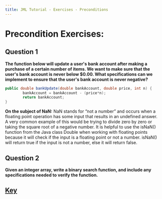 ```yaml
---
title: JML Tutorial - Exercises - Preconditions
---
```

# Precondition Exercises:
## **Question 1**
**The function below will update a user's bank account after making a purchase of a certain number of items. We want to make sure that the user's bank account is never below $0.00. What specifications can we implement to ensure that the user's bank account is never negative?**
```Java
public double bankUpdate(double bankAccount, double price, int n) {
		bankAccount = bankAccount - (price*n);
		return bankAccount;
}
```
**On the subject of NaN:** 
NaN stands for “not a number” and occurs when a floating point operation has some input that results in an undefined answer. A very common example of this would be trying to divide zero by zero or taking the square root of a negative number. It is helpful to use the isNaN() function from the Java class Double when working with floating points because it will check if the input is a floating point or not a number. isNaN() will return true if the input is not a number, else it will return false. 

## **Question 2**
**Given an integer array, write a binary search function, and include any specifications needed to verify the function.**

## **[Key](PreConExKey.md)**
